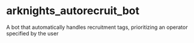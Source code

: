 # arknights_autorecruit_bot
 A bot that automatically handles recruitment tags, prioritizing an operator specified by the user

